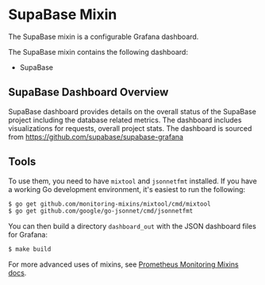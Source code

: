 # SupaBase Mixin

The SupaBase mixin is a configurable Grafana dashboard.

The SupaBase mixin contains the following dashboard:

- SupaBase

## SupaBase Dashboard Overview
SupaBase dashboard provides details on the overall status of the SupaBase project including the database related metrics. The dashboard includes visualizations for requests, overall project stats. The dashboard is sourced from https://github.com/supabase/supabase-grafana

## Tools
To use them, you need to have `mixtool` and `jsonnetfmt` installed. If you have a working Go development environment, it's easiest to run the following:

```bash
$ go get github.com/monitoring-mixins/mixtool/cmd/mixtool
$ go get github.com/google/go-jsonnet/cmd/jsonnetfmt
```

You can then build a directory `dashboard_out` with the JSON dashboard files for Grafana:

```bash
$ make build
```

For more advanced uses of mixins, see [Prometheus Monitoring Mixins docs](https://github.com/monitoring-mixins/docs).
